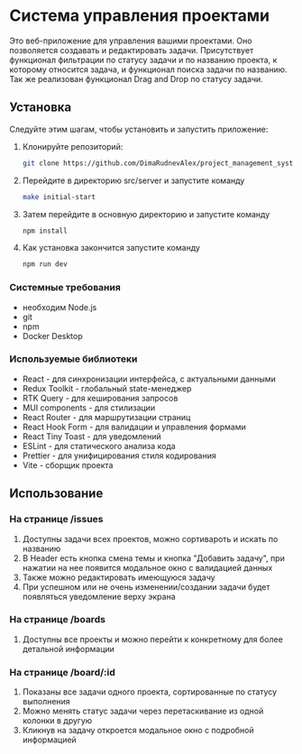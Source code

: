 # Система управления проектами

Это веб-приложение для управления вашими проектами. Оно позволяется создавать и редактировать задачи.
Присутствует функционал фильтрации по статусу задачи и по названию проекта,
к которому относится задача, и функционал поиска задачи по названию.
Так же реализован функционал Drag and Drop по статусу задачи.

## Установка
Следуйте этим шагам, чтобы установить и запустить приложение:
1. Клонируйте репозиторий:
   ```bash
   git clone https://github.com/DimaRudnevAlex/project_management_systems.git
2. Перейдите в директорию src/server и запустите команду
   ```bash
   make initial-start
3. Затем перейдите в основную директорию и запустите команду
   ```bash
   npm install
4. Как установка закончится запустите команду
   ```bash
   npm run dev

### Системные требования
- необходим Node.js
- git
- npm
- Docker Desktop

### Используемые библиотеки
- React - для синхронизации интерфейса, с актуальными данными
- Redux Toolkit - глобальный state-менеджер
- RTK Query - для кеширования запросов
- MUI components - для стилизации
- React Router - для маршрутизации страниц
- React Hook Form - для валидации и управления формами
- React Tiny Toast - для уведомлений
- ESLint - для статического анализа кода
- Prettier - для унифицирования стиля кодирования
- Vite - сборщик проекта

## Использование

### На странице /issues
1. Доступны задачи всех проектов, можно сортивароть и искать по названию
2. В Header есть кнопка смена темы и кнопка "Добавить задачу", при нажатии на нее
   появится модальное окно с валидацией данных
3. Также можно редактировать имеющуюся задачу
4. При успешном или не очень изменении/создании задачи будет появляться уведомление верху экрана
### На странице /boards
1. Доступны все проекты и можно перейти к конкретному для более детальной информации
### На странице /board/:id
1. Показаны все задачи одного проекта, сортированные по статусу выполнения
2. Можно менять статус задачи через перетаскивание из одной колонки в другую
3. Кликнув на задачу откроется модальное окно с подробной информацией



